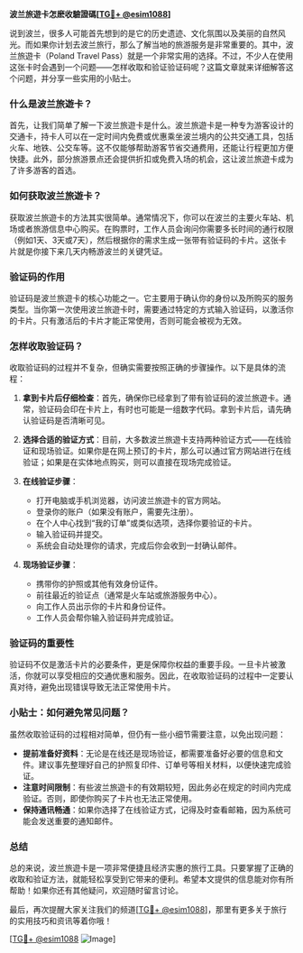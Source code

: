 **波兰旅遊卡怎麽收驗證碼[[TG💪+ @esim1088](https://t.me/s/esim1088)]**

说到波兰，很多人可能首先想到的是它的历史遗迹、文化氛围以及美丽的自然风光。而如果你计划去波兰旅行，那么了解当地的旅游服务是非常重要的。其中，波兰旅遊卡（Poland Travel Pass）就是一个非常实用的选择。不过，不少人在使用这张卡时会遇到一个问题——怎样收取和验证验证码呢？这篇文章就来详细解答这个问题，并分享一些实用的小贴士。

### 什么是波兰旅遊卡？

首先，让我们简单了解一下波兰旅遊卡是什么。波兰旅遊卡是一种专为游客设计的交通卡，持卡人可以在一定时间内免费或优惠乘坐波兰境内的公共交通工具，包括火车、地铁、公交车等。这不仅能够帮助游客节省交通费用，还能让行程更加方便快捷。此外，部分旅游景点还会提供折扣或免费入场的机会，这让波兰旅遊卡成为了许多游客的首选。

### 如何获取波兰旅遊卡？

获取波兰旅遊卡的方法其实很简单。通常情况下，你可以在波兰的主要火车站、机场或者旅游信息中心购买。在购票时，工作人员会询问你需要多长时间的通行权限（例如1天、3天或7天），然后根据你的需求生成一张带有验证码的卡片。这张卡片就是你接下来几天内畅游波兰的关键凭证。

### 验证码的作用

验证码是波兰旅遊卡的核心功能之一。它主要用于确认你的身份以及所购买的服务类型。当你第一次使用波兰旅遊卡时，需要通过特定的方式输入验证码，以激活你的卡片。只有激活后的卡片才能正常使用，否则可能会被视为无效。

### 怎样收取验证码？

收取验证码的过程并不复杂，但确实需要按照正确的步骤操作。以下是具体的流程：

1. **拿到卡片后仔细检查**：首先，确保你已经拿到了带有验证码的波兰旅遊卡。通常，验证码会印在卡片上，有时也可能是一组数字代码。拿到卡片后，请先确认验证码是否清晰可见。

2. **选择合适的验证方式**：目前，大多数波兰旅遊卡支持两种验证方式——在线验证和现场验证。如果你是在网上预订的卡片，那么可以通过官方网站进行在线验证；如果是在实体地点购买，则可以直接在现场完成验证。

3. **在线验证步骤**：
   - 打开电脑或手机浏览器，访问波兰旅遊卡的官方网站。
   - 登录你的账户（如果没有账户，需要先注册）。
   - 在个人中心找到“我的订单”或类似选项，选择你要验证的卡片。
   - 输入验证码并提交。
   - 系统会自动处理你的请求，完成后你会收到一封确认邮件。

4. **现场验证步骤**：
   - 携带你的护照或其他有效身份证件。
   - 前往最近的验证点（通常是火车站或旅游服务中心）。
   - 向工作人员出示你的卡片和身份证件。
   - 工作人员会帮你输入验证码并完成验证。

### 验证码的重要性

验证码不仅是激活卡片的必要条件，更是保障你权益的重要手段。一旦卡片被激活，你就可以享受相应的交通优惠和服务。因此，在收取验证码的过程中一定要认真对待，避免出现错误导致无法正常使用卡片。

### 小贴士：如何避免常见问题？

虽然收取验证码的过程相对简单，但仍有一些小细节需要注意，以免出现问题：

- **提前准备好资料**：无论是在线还是现场验证，都需要准备好必要的信息和文件。建议事先整理好自己的护照复印件、订单号等相关材料，以便快速完成验证。
- **注意时间限制**：有些波兰旅遊卡的有效期较短，因此务必在规定的时间内完成验证。否则，即使你购买了卡片也无法正常使用。
- **保持通讯畅通**：如果你选择了在线验证方式，记得及时查看邮箱，因为系统可能会发送重要的通知邮件。

### 总结

总的来说，波兰旅遊卡是一项非常便捷且经济实惠的旅行工具。只要掌握了正确的收取和验证方法，就能轻松享受到它带来的便利。希望本文提供的信息能对你有所帮助！如果你还有其他疑问，欢迎随时留言讨论。

最后，再次提醒大家关注我们的频道[[TG💪+ @esim1088](https://t.me/s/esim1088)]，那里有更多关于旅行的实用技巧和资讯等着你哦！

[[TG💪+ @esim1088](https://t.me/s/esim1088) ![Image](https://i.postimg.cc/4NQfJmqS/Snipaste-2025-05-13-00-14-12.png)]